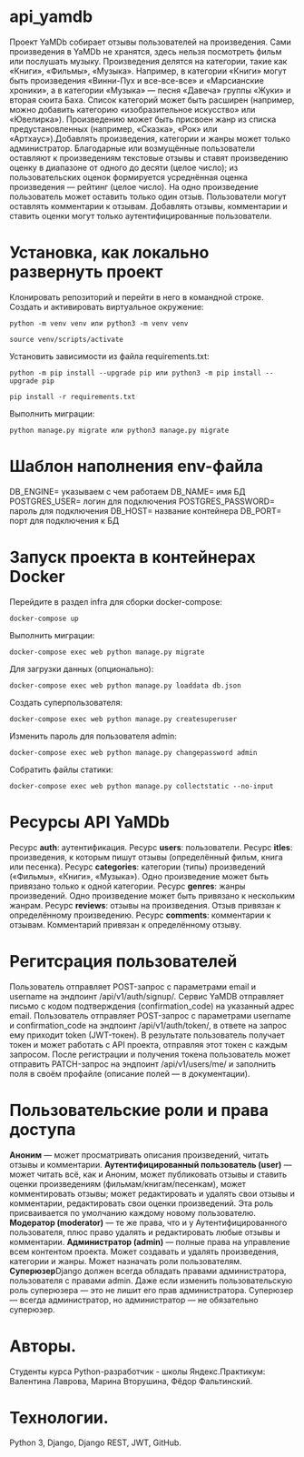 # api_yamdb

Проект YaMDb собирает отзывы пользователей на произведения. Сами произведения в YaMDb не хранятся, здесь нельзя посмотреть фильм или послушать музыку.
Произведения делятся на категории, такие как «Книги», «Фильмы», «Музыка». Например, в категории «Книги» могут быть произведения «Винни-Пух и все-все-все» и «Марсианские хроники», а в категории «Музыка» — песня «Давеча» группы «Жуки» и вторая сюита Баха. Список категорий может быть расширен (например, можно добавить категорию «изобразительное искусство» или «Ювелирка»).
Произведению может быть присвоен жанр из списка предустановленных (например, «Сказка», «Рок» или «Артхаус»).Добавлять произведения, категории и жанры может только администратор.
Благодарные или возмущённые пользователи оставляют к произведениям текстовые отзывы и ставят произведению оценку в диапазоне от одного до десяти (целое число); из пользовательских оценок формируется усреднённая оценка произведения — рейтинг (целое число). На одно произведение пользователь может оставить только один отзыв.
Пользователи могут оставлять комментарии к отзывам. Добавлять отзывы, комментарии и ставить оценки могут только аутентифицированные пользователи.

# Установка, как локально развернуть проект

Клонировать репозиторий и перейти в него в командной строке. Cоздать и активировать виртуальное окружение:

```
python -m venv venv или python3 -m venv venv
```

```
source venv/scripts/activate
```

Установить зависимости из файла requirements.txt:

```
python -m pip install --upgrade pip или python3 -m pip install --upgrade pip
```

```
pip install -r requirements.txt
```

Выполнить миграции:

```
python manage.py migrate или python3 manage.py migrate
```
# Шаблон наполнения env-файла

DB_ENGINE= указываем с чем работаем 
DB_NAME= имя БД
POSTGRES_USER= логин для подключения
POSTGRES_PASSWORD= пароль для подключения
DB_HOST= название контейнера
DB_PORT= порт для подключения к БД

# Запуск проекта в контейнерах Docker

Перейдите в раздел infra для сборки docker-compose:

```
docker-compose up
```
Выполнить миграции:

```
docker-compose exec web python manage.py migrate
```
Для загрузки данных (опционально):

```
docker-compose exec web python manage.py loaddata db.json
```
Создать суперпользователя:

```
docker-compose exec web python manage.py createsuperuser
```
Изменить пароль для пользователя admin:

```
docker-compose exec web python manage.py changepassword admin
```
Собратить файлы статики:

```
docker-compose exec web python manage.py collectstatic --no-input
```

# Ресурсы API YaMDb

Ресурс **auth**: аутентификация.
Ресурс **users**: пользователи.
Ресурс **itles**: произведения, к которым пишут отзывы (определённый фильм, книга или песенка).
Ресурс **categories**: категории (типы) произведений («Фильмы», «Книги», «Музыка»). Одно произведение может быть привязано только к одной категории.
Ресурс **genres**: жанры произведений. Одно произведение может быть привязано к нескольким жанрам.
Ресурс **reviews**: отзывы на произведения. Отзыв привязан к определённому произведению.
Ресурс **comments**: комментарии к отзывам. Комментарий привязан к определённому отзыву.

# Регитсрация пользователей
Пользователь отправляет POST-запрос с параметрами email и username на эндпоинт /api/v1/auth/signup/.
Сервис YaMDB отправляет письмо с кодом подтверждения (confirmation_code) на указанный адрес email.
Пользователь отправляет POST-запрос с параметрами username и confirmation_code на эндпоинт /api/v1/auth/token/, в ответе на запрос ему приходит token (JWT-токен).
В результате пользователь получает токен и может работать с API проекта, отправляя этот токен с каждым запросом.
После регистрации и получения токена пользователь может отправить PATCH-запрос на эндпоинт /api/v1/users/me/ и заполнить поля в своём профайле (описание полей — в документации).

# Пользовательские роли и права доступа

**Аноним** — может просматривать описания произведений, читать отзывы и комментарии.
**Аутентифицированный пользователь (user)** — может читать всё, как и Аноним, может публиковать отзывы и ставить оценки произведениям (фильмам/книгам/песенкам), может комментировать отзывы; может редактировать и удалять свои отзывы и комментарии, редактировать свои оценки произведений. Эта роль присваивается по умолчанию каждому новому пользователю.
**Модератор (moderator)** — те же права, что и у Аутентифицированного пользователя, плюс право удалять и редактировать любые отзывы и комментарии.
**Администратор (admin)** — полные права на управление всем контентом проекта. Может создавать и удалять произведения, категории и жанры. Может назначать роли пользователям.
**Суперюзер**Django должен всегда обладать правами администратора, пользователя с правами admin. Даже если изменить пользовательскую роль суперюзера — это не лишит его прав администратора. Суперюзер — всегда администратор, но администратор — не обязательно суперюзер.

# Авторы.

Студенты курса Python-разработчик - школы Яндекс.Практикум: Валентина Лаврова, Марина Вторушина, Фёдор Фальтинский.

# Технологии. 

Python 3, Django, Django REST, JWT, GitHub.
